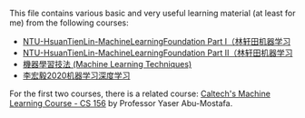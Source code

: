 This file contains various basic and very useful learning material (at least for me) from the following courses:

* [NTU-HsuanTienLin-MachineLearningFoundation Part I（林轩田机器学习](https://www.coursera.org/learn/ntumlone-mathematicalfoundations)
* [NTU-HsuanTienLin-MachineLearningFoundation Part II（林轩田机器学习](https://www.coursera.org/learn/ntumlone-algorithmicfoundations)
* [機器學習技法 (Machine Learning Techniques)](https://www.coursera.org/learn/machine-learning-techniques)
* [李宏毅2020机器学习深度学习](https://www.bilibili.com/video/av94519857/)
 
 For the first two courses, there is a related course:  [Caltech's Machine Learning Course - CS 156](https://www.youtube.com/watch?v=mbyG85GZ0PI&list=PLD63A284B7615313A) by Professor Yaser Abu-Mostafa.

